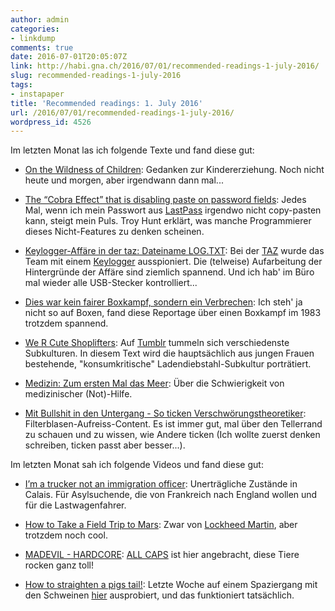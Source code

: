 ```yaml
---
author: admin
categories:
- linkdump
comments: true
date: 2016-07-01T20:05:07Z
link: http://habi.gna.ch/2016/07/01/recommended-readings-1-july-2016/
slug: recommended-readings-1-july-2016
tags:
- instapaper
title: 'Recommended readings: 1. July 2016'
url: /2016/07/01/recommended-readings-1-july-2016/
wordpress_id: 4526
---
```


Im letzten Monat las ich folgende Texte und fand diese gut:





  * [On the Wildness of Children](http://carolblack.org/on-the-wildness-of-children/): Gedanken zur Kindererziehung. Noch nicht heute und morgen, aber irgendwann dann mal... 


  * [The “Cobra Effect” that is disabling paste on password fields](https://www.troyhunt.com/the-cobra-effect-that-is-disabling/):
Jedes Mal, wenn ich mein Passwort aus [LastPass](https://lastpass.com) irgendwo nicht copy-pasten kann, steigt mein Puls. Troy Hunt erklärt, was manche Programmierer dieses Nicht-Features zu denken scheinen. 


  * [Keylogger-Affäre in der taz: Dateiname LOG.TXT](http://www.taz.de/!5307828/): Bei der [TAZ](http://www.taz.de) wurde das Team mit einem [Keylogger](https://de.wikipedia.org/wiki/Keylogger) ausspioniert. Die (telweise) Aufarbeitung der Hintergründe der Affäre sind ziemlich spannend. Und ich hab' im Büro mal wieder alle USB-Stecker kontrolliert... 


  * [Dies war kein fairer Boxkampf, sondern ein Verbrechen](http://www.stern.de/panorama/stern-crime/dies-war-kein-fairer-boxkampf--sondern-ein-verbrechen-6888548.html): Ich steh' ja nicht so auf Boxen, fand diese Reportage über einen Boxkampf im 1983 trotzdem spannend.


  * [We R Cute Shoplifters](https://www.good.is/features/issue-37-we-r-cute-shoplifters): Auf [Tumblr](https://www.tumblr.com) tummeln sich verschiedenste Subkulturen. In diesem Text wird die hauptsächlich aus jungen Frauen bestehende, "konsumkritische" Ladendiebstahl-Subkultur porträtiert.


  * [Medizin: Zum ersten Mal das Meer](http://www.spiegel.de/spiegel/print/d-143908148.html): Über die Schwierigkeit von medizinischer (Not)-Hilfe.


  * [Mit Bullshit in den Untergang - So ticken Verschwörungstheoretiker](https://www.vice.com/de/read/mit-bullshit-in-den-untergang-so-ticken-verschwoerungstheoretiker-323): Filterblasen-Aufreiss-Content. Es ist immer gut, mal über den Tellerrand zu schauen und zu wissen, wie Andere ticken (Ich wollte zuerst denken schreiben, ticken passt aber besser...).



Im letzten Monat sah ich folgende Videos und fand diese gut:



  * [I’m a trucker not an immigration officer](https://www.youtube.com/watch?v=P5FIsmquQqA): Unerträgliche Zustände in Calais. Für Asylsuchende, die von Frankreich nach England wollen und für die Lastwagenfahrer.


  * [How to Take a Field Trip to Mars](https://vimeo.com/168253795): Zwar von [Lockheed Martin](http://www.lockheedmartin.com), aber trotzdem noch cool.


  * [MADEVIL - HARDCORE](https://www.youtube.com/watch?v=mwEA2J7JSyc): [ALL CAPS](https://en.wikipedia.org/wiki/All_caps) ist hier angebracht, diese Tiere rocken ganz toll! 


  * [How to straighten a pigs tail!](https://www.youtube.com/watch?v=jTXEnE37FyM): Letzte Woche auf einem Spaziergang mit den Schweinen [hier](http://www.fitfuersleben.ch/landwirtschaft/betrieb/index.html) ausprobiert, und das funktioniert tatsächlich.


